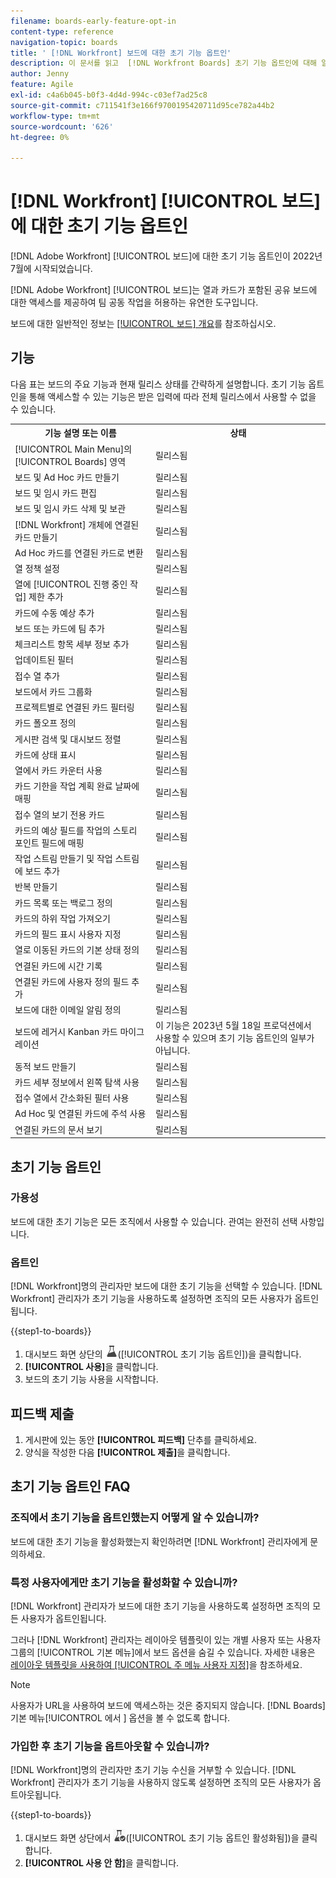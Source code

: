 ```yaml
---
filename: boards-early-feature-opt-in
content-type: reference
navigation-topic: boards
title: ' [!DNL Workfront] 보드에 대한 초기 기능 옵트인'
description: 이 문서를 읽고  [!DNL Workfront Boards] 초기 기능 옵트인에 대해 알아보십시오.
author: Jenny
feature: Agile
exl-id: c4a6b045-b0f3-4d4d-994c-c03ef7ad25c8
source-git-commit: c711541f3e166f9700195420711d95ce782a44b2
workflow-type: tm+mt
source-wordcount: '626'
ht-degree: 0%

---
```


# [!DNL Workfront] [!UICONTROL 보드]에 대한 초기 기능 옵트인

[!DNL Adobe Workfront] [!UICONTROL 보드]에 대한 초기 기능 옵트인이 2022년 7월에 시작되었습니다.

[!DNL Adobe Workfront] [!UICONTROL 보드]는 열과 카드가 포함된 공유 보드에 대한 액세스를 제공하여 팀 공동 작업을 허용하는 유연한 도구입니다.

보드에 대한 일반적인 정보는 [[!UICONTROL 보드] 개요](/help/quicksilver/agile/boards-overview.md)를 참조하십시오.

## 기능

다음 표는 보드의 주요 기능과 현재 릴리스 상태를 간략하게 설명합니다. 초기 기능 옵트인을 통해 액세스할 수 있는 기능은 받은 입력에 따라 전체 릴리스에서 사용할 수 없을 수 있습니다.

<table style="table-layout:auto"> 
 <tbody> 
  <tr> 
   <th><strong>기능 설명 또는 이름</strong></th>
   <th><strong>상태</strong></th> 
  </tr>
  <tr>
   <td>[!UICONTROL Main Menu]의 [!UICONTROL Boards] 영역</td>
   <td>릴리스됨</td>
  </tr>
    <tr>
   <td>보드 및 Ad Hoc 카드 만들기</td>
   <td>릴리스됨</td>
  </tr>
  <tr>
   <td>보드 및 임시 카드 편집</td>
   <td>릴리스됨</td>
  </tr>
  <tr>
   <td>보드 및 임시 카드 삭제 및 보관</td>
   <td>릴리스됨</td>
  </tr>
  <tr>
   <td>[!DNL Workfront] 개체에 연결된 카드 만들기</td>
   <td>릴리스됨</td>
  </tr>
  <tr>
   <td>Ad Hoc 카드를 연결된 카드로 변환</td>
   <td>릴리스됨</td>
  </tr>
  <tr>
   <td>열 정책 설정</td>
   <td>릴리스됨</td>
  </tr>
  <tr>
   <td>열에 [!UICONTROL 진행 중인 작업] 제한 추가</td>
   <td>릴리스됨</td>
  </tr>
  <tr>
   <td>카드에 수동 예상 추가</td>
   <td>릴리스됨</td>
  </tr>
  <tr>
   <td>보드 또는 카드에 팀 추가</td>
   <td>릴리스됨</td>
  </tr>
  <tr>
   <td>체크리스트 항목 세부 정보 추가</td>
   <td>릴리스됨</td>
  </tr>
  <tr>
   <td>업데이트된 필터</td>
   <td>릴리스됨</td>
  </tr>
  <tr>
   <td>접수 열 추가</td>
   <td>릴리스됨</td>
  </tr>
  <tr>
   <td>보드에서 카드 그룹화</td>
   <td>릴리스됨</td>
  </tr>
  <tr>
   <td>프로젝트별로 연결된 카드 필터링</td>
   <td>릴리스됨</td>
  </tr>
  <tr>
   <td>카드 폴오프 정의</td>
   <td>릴리스됨</td>
  </tr>
  <tr>
   <td>게시판 검색 및 대시보드 정렬</td>
   <td>릴리스됨</td>
  </tr>
  <tr>
   <td>카드에 상태 표시</td>
   <td>릴리스됨</td>
  </tr>
  <tr>
   <td>열에서 카드 카운터 사용</td>
   <td>릴리스됨</td>
  </tr>
  <tr>
   <td>카드 기한을 작업 계획 완료 날짜에 매핑</td>
   <td>릴리스됨</td>
  </tr>
  <tr>
   <td>접수 열의 보기 전용 카드</td>
   <td>릴리스됨</td>
  </tr>
  <tr>
   <td>카드의 예상 필드를 작업의 스토리 포인트 필드에 매핑</td>
   <td>릴리스됨</td>
  </tr>
  <tr>
   <td>작업 스트림 만들기 및 작업 스트림에 보드 추가</td>
   <td>릴리스됨</td>
  </tr>
  <tr>
   <td>반복 만들기</td>
   <td>릴리스됨</td>
  </tr>
  <tr>
   <td>카드 목록 또는 백로그 정의</td>
   <td>릴리스됨</td>
  </tr>
  <tr>
   <td>카드의 하위 작업 가져오기</td>
   <td>릴리스됨</td>
  </tr>
  <tr>
   <td>카드의 필드 표시 사용자 지정</td>
   <td>릴리스됨</td>
  </tr>  
  <tr>
   <td>열로 이동된 카드의 기본 상태 정의</td>
   <td>릴리스됨</td>
  </tr>
  <tr>
   <td>연결된 카드에 시간 기록</td>
   <td>릴리스됨</td>
  </tr>
  <tr>
   <td>연결된 카드에 사용자 정의 필드 추가</td>
   <td>릴리스됨</td>
  </tr>
  <tr>
   <td>보드에 대한 이메일 알림 정의</td>
   <td>릴리스됨</td>
  </tr>
  <tr>
   <td>보드에 레거시 Kanban 카드 마이그레이션</td>
   <td>이 기능은 2023년 5월 18일 프로덕션에서 사용할 수 있으며 초기 기능 옵트인의 일부가 아닙니다.</td>
  </tr>
  <tr>
   <td>동적 보드 만들기</td>
   <td>릴리스됨</td>
  </tr>
  <tr>
   <td>카드 세부 정보에서 왼쪽 탐색 사용</td>
   <td>릴리스됨</td>
  </tr>
  <tr>
   <td>접수 열에서 간소화된 필터 사용</td>
   <td>릴리스됨</td>
  </tr>
  <tr>
   <td>Ad Hoc 및 연결된 카드에 주석 사용</td>
   <td>릴리스됨</td>
  </tr>
  <tr>
   <td>연결된 카드의 문서 보기</td>
   <td>릴리스됨</td>
  </tr>
 </tbody>
</table>

## 초기 기능 옵트인

### 가용성

보드에 대한 초기 기능은 모든 조직에서 사용할 수 있습니다. 관여는 완전히 선택 사항입니다.

### 옵트인

[!DNL Workfront]명의 관리자만 보드에 대한 초기 기능을 선택할 수 있습니다. [!DNL Workfront] 관리자가 초기 기능을 사용하도록 설정하면 조직의 모든 사용자가 옵트인됩니다.

{{step1-to-boards}}

1. 대시보드 화면 상단의 ![초기 기능 옵트인](assets/early-feature-opt-in-not-enabled.png)([!UICONTROL 초기 기능 옵트인])을 클릭합니다.
1. **[!UICONTROL 사용]**&#x200B;을 클릭합니다.
1. 보드의 초기 기능 사용을 시작합니다.

## 피드백 제출

1. 게시판에 있는 동안 **[!UICONTROL 피드백]** 단추를 클릭하세요.
1. 양식을 작성한 다음 **[!UICONTROL 제출]**&#x200B;을 클릭합니다.

## 초기 기능 옵트인 FAQ

### 조직에서 초기 기능을 옵트인했는지 어떻게 알 수 있습니까?

보드에 대한 초기 기능을 활성화했는지 확인하려면 [!DNL Workfront] 관리자에게 문의하세요.

### 특정 사용자에게만 초기 기능을 활성화할 수 있습니까?

[!DNL Workfront] 관리자가 보드에 대한 초기 기능을 사용하도록 설정하면 조직의 모든 사용자가 옵트인됩니다.

그러나 [!DNL Workfront] 관리자는 레이아웃 템플릿이 있는 개별 사용자 또는 사용자 그룹의 [!UICONTROL 기본 메뉴]에서 보드 옵션을 숨길 수 있습니다. 자세한 내용은 [레이아웃 템플릿을 사용하여 [!UICONTROL 주 메뉴 사용자 지정]](/help/quicksilver/administration-and-setup/customize-workfront/use-layout-templates/customize-main-menu.md)을 참조하세요.

>[!NOTE]
>
>사용자가 URL을 사용하여 보드에 액세스하는 것은 중지되지 않습니다. [!DNL Boards]기본 메뉴[!UICONTROL 에서 ] 옵션을 볼 수 없도록 합니다.

### 가입한 후 초기 기능을 옵트아웃할 수 있습니까?

[!DNL Workfront]명의 관리자만 초기 기능 수신을 거부할 수 있습니다. [!DNL Workfront] 관리자가 초기 기능을 사용하지 않도록 설정하면 조직의 모든 사용자가 옵트아웃됩니다.

{{step1-to-boards}}

1. 대시보드 화면 상단에서 ![초기 기능 옵트인 활성화됨](assets/early-feature-opt-in-enabled.png)([!UICONTROL 초기 기능 옵트인 활성화됨])을 클릭합니다.
1. **[!UICONTROL 사용 안 함]**&#x200B;을 클릭합니다.
